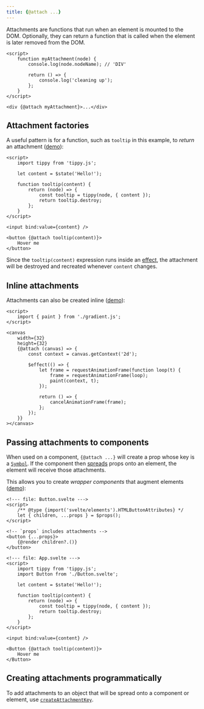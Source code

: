 ```yaml
---
title: {@attach ...}
---
```


Attachments are functions that run when an element is mounted to the DOM. Optionally, they can return a function that is called when the element is later removed from the DOM.

```svelte
<script>
	function myAttachment(node) {
		console.log(node.nodeName); // 'DIV'

		return () => {
			console.log('cleaning up');
		};
	}
</script>

<div {@attach myAttachment}>...</div>
```

## Attachment factories

A useful pattern is for a function, such as `tooltip` in this example, to _return_ an attachment ([demo](/playground/untitled#H4sIAAAAAAAAE3VT0XLaMBD8lavbDiaNCUlbHhTItG_5h5AH2T5ArdBppDOEMv73SkbGJGnH47F9t3un3TsfMyO3mInsh2SW1Sa7zlZKo8_E0zHjg42pGAjxBPxp7cTvUHOMldLjv-IVGUbDoUw295VTlh-WZslqa8kxsLL2ACtHWxh175NffnQfAAGikSGxYQGfPEvGfPSIWtOH0TiBVo2pWJEBJtKhQp4YYzjG9JIdcuMM5IZqHMPioY8vOSA997zQoevf4a7heO7cdp34olRiTGr07OhwH1IdoO2A7dLMbwahZq6MbRhKZWqxk7rBxTGVbuHmhCgb5qDgmIx_J6XtHHukHTrYYqx_YpzYng8aO4RYayql7hU-1ZJl0akqHBE_D9KLolwL-Dibzc7iSln9XjtqTF1UpMkJ2EmXR-BgQErsN4pxIJKr0RVO1qrxAqaTO4fbc9bKulZm3cfDY3aZDgvFGErWjmzhN7KmfX5rXyDeX8Pt1mU-hXjdBOrtuB97vK4GPUtmJ41XcRMEGDLD8do0nJ73zhUhSlyRw0t3vPqD8cjfLs-axiFgNBrkUd9Ulp50c-GLxlXAVlJX-ffpZyiSn7H0eLCUySZQcQdXlxj4El0Yv_FZvIKElqqGTruVLhzu7VRKCh22_5toOyxsWqLwwzK-cCbYNdg-hy-p9D7sbiZWUnts_wLUOF3CJgQAAA==)):

```svelte
<script>
	import tippy from 'tippy.js';

	let content = $state('Hello!');

	function tooltip(content) {
		return (node) => {
			const tooltip = tippy(node, { content });
			return tooltip.destroy;
		};
	}
</script>

<input bind:value={content} />

<button {@attach tooltip(content)}>
	Hover me
</button>
```

Since the `tooltip(content)` expression runs inside an [effect]($effect), the attachment will be destroyed and recreated whenever `content` changes.

## Inline attachments

Attachments can also be created inline ([demo](/playground/untitled#H4sIAAAAAAAAE71WbW_aSBD-Kyt0VaBJyGKbqoUkOhdI68qGUkh6pPSDMY6xYwyH12Ab8d9vZtYE6DX38aQQe3fennlm1jvbUmTP3VKj9KcthO3MShelJz9041Ljx7YksiWKcAP2C0V9uazGazcUuDexY_d3-84iEm4kwE3pOnZW_lLcjqOx8OfLxUqwLVvafiTYjj2tFnN2Vr3yVvbUB4NqEJ81x9H11cEounbsaG3HaL_xp2J2s1WVHa5mru_NxMtyW6TAytKgwm5u2RYlYwF4YsEIVSrYDZMaVc8VLblXPlOmZ5UmxkP9P9ynJ9cR5fKxk7EIXQGQIV9wsXL_TtxY6JE_t4W_iO5wv_yURA6uWLhYLMuicrAdi_-2RAMCUGgTReUC8gUTB9mueC2WK1ckq4j9AhVytiPHDX_Fh_-PXBVvhcsdEHl7fSXZkeTHIgtdKp7c3UegUjRYjfM3hQ9ZjpOty407efbF5dyOnxssWYXlcWlqC7sBmDz3Kl575-k8bGIXvdMuvn7uKo_Zx3Ayv_Mnn-7FaH4X2Mo0m6gPyWObR5P5g2q0dc9q6fVeS8uMdifttRxvOg_DKf-ydkEHZBuj_ayZgeFZw472JfuoTb6niZPzyP78jTvtxdpUp-o0q6tWVl87c2dtBfrGan3Ip3Mn-hqkm9Ff3xbGp_6HLwqvWwOtDnFqZvAYmMPOxgyehTW8T7oZzy1fU8yhAXuW6La9xPJ5arW0fNLiWTfTamCnmsED2DlJd6BzM3DA1gBbPQVbDv444Qw6iTXgKfjxwC43B5QbyDzPgrXRNlAm0MZoW0nX5_B06Ak-Mc-k10L7kQe81M3gHvYAz0CvkTwAvC2IOdDT7kADDq0MdSHvxMp0XnAJeXyLrQCx8hTxj3J6L2Igbp5KDIRbSNw6YSPcuDfsI5ac8KI80yFWX0AeitHuox4-pa-BpoEvzKMOOSMfWDeBGIFXwP4gzOE9cu71kF_FEpgf8AF-eYq4wQZ5z8A_2HtUF_LRwjXEaYFvrBnkA7rg00L9pCfjJYjHxNzmG8qbeBlgjndBwT1ypyCG7gtPngcY-aTd8TBPM-h41vfiiX6hjsAT9g3yw4t9ReLGdR_rSjUEOfBDtQRcyKUhSI4cwG_SNlTiD3vou5XiO2IB_zniBhusJeanORnHPpLcU92oZ9F3RjUiTizkDnx2BPUv4KK6Qc9RHIwbTGPZ632vCzqjDHlxEFOK9l3C-Yx1UiQ_XDtgkjUkf0MjR59QJ5XiEqZ-geMZasBzmds9YIK-xadPfIkenTsPsWPP_YYHB2OkxXlIqT6DopYDXaOa-1i_jvwW0JkiPHhG8AwUsfpYV6gF4tFzeXYQD9ZDo76kHoV1l3r5MYa9WtG3VA-sPfYKxW5xhbiRvYm9IqhX8HwO8Ix0UL8471hLOtd16mPip4N5UR6AgRdnJ8dvCMip1vCjbw3khfFS6h9lI-jswjnHnpY16yPHWdGPGeHzMcdZTj1J_d3B_JVRjvnopCv5wD7RVdLDPqG4kscTTpQNfvPgbI3g_f-pS4--a3TGUynH_hvJb9QpDzXJg3fo3eyld1Xq3YHjmbn23lTh7sm1m3Gpwur8Df2umMq16vtlyqLF5cpdurb4zb12Gfu522Dv-HruR_IWpQGmuDdhGMILvNQQq8TdXbwyVB3NP6dT1angaKxyUxqlXuaNf40L8qKWg8-W0XV9weQdDYPXzX4YqsprvXlQpru5Dbf0kRIMSsZ-u8wvGPydeNxPTk-LFSvjlLQEY96Ex_XBXxWv_mroRp6Yoej8hmmV0wnNB7MlEK81j3dT2PXZGxnyRJKBpOyDAYkq7Pb2FsLupzips3KnoPVOY-esXFPes7csrewtYA8Eb5lli1k19qOyAAkMMLxyEsZbuW70i5MMnRR8HntxFvErXiZhguMfmL8gPOXmB3DC-E8aEafNVzVqqEGQXtdRUAcDvq6ioopSr-97tugAqvcyOar3iy3VnZLanbb1T1jZfrjxo2mp8WSHsbv7Bx1mHBBZDAAA)):

```svelte
<script>
	import { paint } from './gradient.js';
</script>

<canvas
	width={32}
	height={32}
	{@attach (canvas) => {
		const context = canvas.getContext('2d');

		$effect(() => {
			let frame = requestAnimationFrame(function loop(t) {
				frame = requestAnimationFrame(loop);
				paint(context, t);
			});

			return () => {
				cancelAnimationFrame(frame);
			};
		});
	}}
></canvas>
```

## Passing attachments to components

When used on a component, `{@attach ...}` will create a prop whose key is a [`Symbol`](https://developer.mozilla.org/en-US/docs/Web/JavaScript/Reference/Global_Objects/Symbol). If the component then [spreads](/tutorial/svelte/spread-props) props onto an element, the element will receive those attachments.

This allows you to create _wrapper components_ that augment elements ([demo](/playground/untitled#H4sIAAAAAAAAE3VUS3ObMBD-KxvajnFqsJM2PhA7TXrKob31FjITAbKtRkiMtDhJPfz3LiAMdpxhGJvdb1_fPnaeYjn3Iu-WIbJ04028lZDcetHDzsO3olbVApI74F1RhHbLJdayhFl-Sp5qhVwhufEWNjWiwJtYxSjyQhsEFEXxBiujcxg1_8O_dnQ9APwsEbVyiHDafjrvDZCgkiO4MLCEzxYZcn90z6XUZ6OxA61KlaIgV6i1pFC-sxjDrlbHaDiWRoGvdMbHsLzp5DES0mJnRxGaRBvcBHb7yFUTCQeunEWYcYtGv12TqgFUDbCK1WLaM6IWQhUlQiJUFm2ZLPly51xXMG0Rjoyd69C7UqqG2nu95QZyXvtvLVpri2-SN4hoLXXCZFfhQ8aQBU1VgdEaH_vSgyBZR_BpPp_vi0tY-rw2ulRZkGqpTQRbZvwa2BPgFC8bgbw31CbjJjAsE6WNYBZeGp7vtQXLMqHWnZx-5kM1TR5ycpkZXQR2wzL94l8Ur1C_3-g168SfQf1MyfRi3LW9fs77emJEw5QV9SREoLTq06tcczq7d6xEUcJX2vAhO1b843XK34e5unZEMBr15ekuKEusluWAF8lXhE2ZTP2r2RcIHJ-163FPKerCgYJLOB9i4GvNwviI5-gAQiFFBk3tBTOU3HFXEk0R8o86WvUD64aINhv5K3oRmpJXkw8uxMG6Hh6JY9X7OwGSqfUy9tDG3sHNoEi0d_d_fv9qndxRU0VClFqo3KVo3U655Hnt1PXB3Qra2Y2QGdEwgTAMCxopsoxOe6SD0gD8movDhT0LAnhqlE8gVCpLWnRoV7OJCkFAwEXitrYL1W7p7pbiE_P7XH6E_rihODm5s52XtiH9Ekaw0VgI9exadWL1uoEYjPtg2672k5szsxbKyWB2fdT0w5Y_0hcT8oXOlRetmLS8-g-6TLXXQgYAAA==)):

```svelte
<!--- file: Button.svelte --->
<script>
	/** @type {import('svelte/elements').HTMLButtonAttributes} */
	let { children, ...props } = $props();
</script>

<!-- `props` includes attachments -->
<button {...props}>
	{@render children?.()}
</button>
```

```svelte
<!--- file: App.svelte --->
<script>
	import tippy from 'tippy.js';
	import Button from './Button.svelte';

	let content = $state('Hello!');

	function tooltip(content) {
		return (node) => {
			const tooltip = tippy(node, { content });
			return tooltip.destroy;
		};
	}
</script>

<input bind:value={content} />

<Button {@attach tooltip(content)}>
	Hover me
</Button>
```

## Creating attachments programmatically

To add attachments to an object that will be spread onto a component or element, use [`createAttachmentKey`](svelte-attachments#createAttachmentKey).
